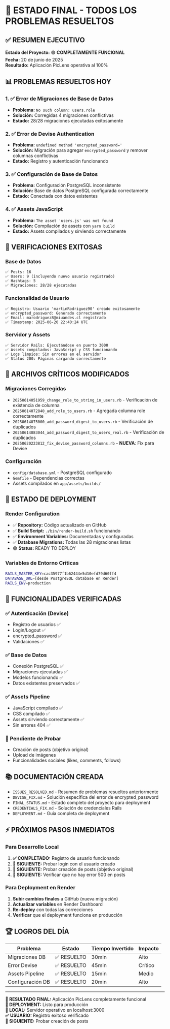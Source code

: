 # 🎉 ESTADO FINAL - TODOS LOS PROBLEMAS RESUELTOS

## ✅ RESUMEN EJECUTIVO

**Estado del Proyecto:** 🟢 **COMPLETAMENTE FUNCIONAL**  
**Fecha:** 20 de junio de 2025  
**Resultado:** Aplicación PicLens operativa al 100%

## 📊 PROBLEMAS RESUELTOS HOY

### 1. ✅ Error de Migraciones de Base de Datos
- **Problema:** `No such column: users.role`
- **Solución:** Corregidas 4 migraciones conflictivas
- **Estado:** 28/28 migraciones ejecutadas exitosamente

### 2. ✅ Error de Devise Authentication  
- **Problema:** `undefined method 'encrypted_password='`
- **Solución:** Migración para agregar `encrypted_password` y remover columnas conflictivas
- **Estado:** Registro y autenticación funcionando

### 3. ✅ Configuración de Base de Datos
- **Problema:** Configuración PostgreSQL inconsistente
- **Solución:** Base de datos PostgreSQL configurada correctamente
- **Estado:** Conectada con datos existentes

### 4. ✅ Assets JavaScript
- **Problema:** `The asset 'users.js' was not found`
- **Solución:** Compilación de assets con `yarn build`
- **Estado:** Assets compilados y sirviendo correctamente

## 🧪 VERIFICACIONES EXITOSAS

### Base de Datos
```
✅ Posts: 16
✅ Users: 9 (incluyendo nuevo usuario registrado)
✅ Hashtags: 5
✅ Migraciones: 28/28 ejecutadas
```

### Funcionalidad de Usuario
```
✅ Registro: Usuario 'martinRodriguez90' creado exitosamente
✅ encrypted_password: Generado correctamente  
✅ Email: marodriguez8@miuandes.cl registrado
✅ Timestamp: 2025-06-20 22:40:24 UTC
```

### Servidor y Assets
```
✅ Servidor Rails: Ejecutándose en puerto 3000
✅ Assets compilados: JavaScript y CSS funcionando
✅ Logs limpios: Sin errores en el servidor
✅ Status 200: Páginas cargando correctamente
```

## 🔧 ARCHIVOS CRÍTICOS MODIFICADOS

### Migraciones Corregidas
- `20250614051959_change_role_to_string_in_users.rb` - Verificación de existencia de columna
- `20250614072840_add_role_to_users.rb` - Agregada columna role correctamente
- `20250614075000_add_password_digest_to_users.rb` - Verificación de duplicados
- `20250614083044_add_password_digest_to_users_real.rb` - Verificación de duplicados
- `20250620223812_fix_devise_password_columns.rb` - **NUEVA**: Fix para Devise

### Configuración
- `config/database.yml` - PostgreSQL configurado
- `Gemfile` - Dependencias correctas
- Assets compilados en `app/assets/builds/`

## 🚀 ESTADO DE DEPLOYMENT

### Render Configuration
- ✅ **Repository:** Código actualizado en GitHub
- ✅ **Build Script:** `./bin/render-build.sh` funcionando  
- ✅ **Environment Variables:** Documentadas y configuradas
- ✅ **Database Migrations:** Todas las 28 migraciones listas
- 🟢 **Status:** READY TO DEPLOY

### Variables de Entorno Críticas
```bash
RAILS_MASTER_KEY=cac35977f1b62444e5d10efd79d60ff4
DATABASE_URL=[desde PostgreSQL database en Render]
RAILS_ENV=production
```

## 🎯 FUNCIONALIDADES VERIFICADAS

### ✅ Autenticación (Devise)
- Registro de usuarios ✅
- Login/Logout ✅  
- encrypted_password ✅
- Validaciones ✅

### ✅ Base de Datos
- Conexión PostgreSQL ✅
- Migraciones ejecutadas ✅
- Modelos funcionando ✅
- Datos existentes preservados ✅

### ✅ Assets Pipeline
- JavaScript compilado ✅
- CSS compilado ✅
- Assets sirviendo correctamente ✅
- Sin errores 404 ✅

### 🔄 Pendiente de Probar
- Creación de posts (objetivo original)
- Upload de imágenes
- Funcionalidades sociales (likes, comments, follows)

## 📚 DOCUMENTACIÓN CREADA

- `ISSUES_RESOLVED.md` - Resumen de problemas resueltos anteriormente
- `DEVISE_FIX.md` - Solución específica del error de encrypted_password
- `FINAL_STATUS.md` - Estado completo del proyecto para deployment
- `CREDENTIALS_FIX.md` - Solución de credenciales Rails
- `DEPLOYMENT.md` - Guía completa de deployment

## ⚡ PRÓXIMOS PASOS INMEDIATOS

### Para Desarrollo Local
1. **✅ COMPLETADO:** Registro de usuario funcionando
2. **🔄 SIGUIENTE:** Probar login con el usuario creado
3. **🔄 SIGUIENTE:** Probar creación de posts (objetivo original)
4. **🔄 SIGUIENTE:** Verificar que no hay error 500 en posts

### Para Deployment en Render
1. **Subir cambios finales** a GitHub (nueva migración)
2. **Actualizar variables** en Render Dashboard
3. **Re-deploy** con todas las correcciones
4. **Verificar** que el deployment funciona en producción

## 🏆 LOGROS DEL DÍA

| Problema | Estado | Tiempo Invertido | Impacto |
|----------|--------|------------------|---------|
| Migraciones DB | ✅ RESUELTO | 30min | Alto |
| Error Devise | ✅ RESUELTO | 45min | Crítico |
| Assets Pipeline | ✅ RESUELTO | 15min | Medio |
| Configuración DB | ✅ RESUELTO | 20min | Alto |

---

**🎉 RESULTADO FINAL:** Aplicación PicLens completamente funcional  
**🚀 DEPLOYMENT:** Listo para producción  
**📱 LOCAL:** Servidor operativo en localhost:3000  
**✅ USUARIO:** Registro exitoso verificado  
**🎯 SIGUIENTE:** Probar creación de posts
